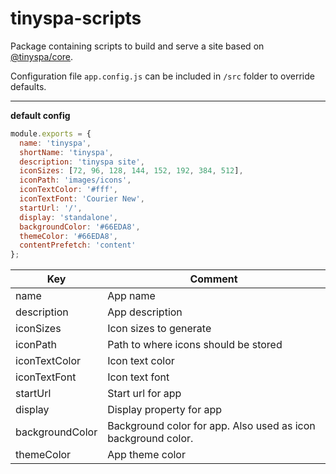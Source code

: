 # tinyspa-scripts

Package containing scripts to build and serve a site based on [@tinyspa/core](https://github.com/mattiasalm/tinyspa-core).

Configuration file `app.config.js` can be included in `/src` folder to override defaults.

---

**default config**

```javascript
module.exports = {
  name: 'tinyspa',
  shortName: 'tinyspa',
  description: 'tinyspa site',
  iconSizes: [72, 96, 128, 144, 152, 192, 384, 512],
  iconPath: 'images/icons',
  iconTextColor: '#fff',
  iconTextFont: 'Courier New',
  startUrl: '/',
  display: 'standalone',
  backgroundColor: '#66EDA8',
  themeColor: '#66EDA8',
  contentPrefetch: 'content'
};
```

| Key             | Comment                                                       |
| --------------- | ------------------------------------------------------------- |
| name            | App name                                                      |
| description     | App description                                               |
| iconSizes       | Icon sizes to generate                                        |
| iconPath        | Path to where icons should be stored                          |
| iconTextColor   | Icon text color                                               |
| iconTextFont    | Icon text font                                                |
| startUrl        | Start url for app                                             |
| display         | Display property for app                                      |
| backgroundColor | Background color for app. Also used as icon background color. |
| themeColor      | App theme color                                               |
